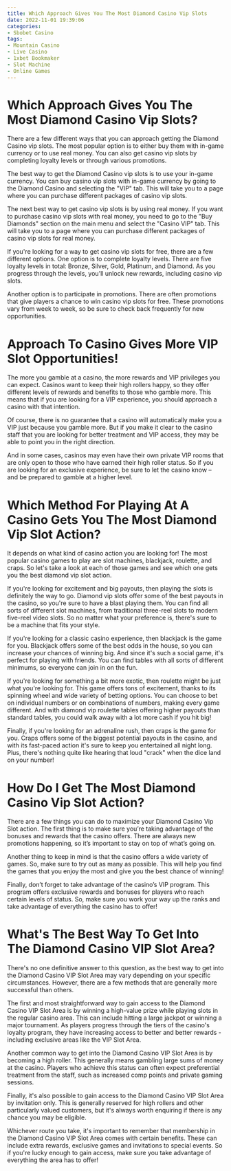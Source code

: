 ```yaml
---
title: Which Approach Gives You The Most Diamond Casino Vip Slots
date: 2022-11-01 19:39:06
categories:
- Sbobet Casino
tags:
- Mountain Casino
- Live Casino
- 1xbet Bookmaker
- Slot Machine
- Online Games
---
```



#  Which Approach Gives You The Most Diamond Casino Vip Slots?

There are a few different ways that you can approach getting the Diamond Casino vip slots. The most popular option is to either buy them with in-game currency or to use real money. You can also get casino vip slots by completing loyalty levels or through various promotions.

The best way to get the Diamond Casino vip slots is to use your in-game currency. You can buy casino vip slots with in-game currency by going to the Diamond Casino and selecting the "VIP" tab. This will take you to a page where you can purchase different packages of casino vip slots.

The next best way to get casino vip slots is by using real money. If you want to purchase casino vip slots with real money, you need to go to the "Buy Diamonds" section on the main menu and select the "Casino VIP" tab. This will take you to a page where you can purchase different packages of casino vip slots for real money.

If you're looking for a way to get casino vip slots for free, there are a few different options. One option is to complete loyalty levels. There are five loyalty levels in total: Bronze, Silver, Gold, Platinum, and Diamond. As you progress through the levels, you'll unlock new rewards, including casino vip slots.

Another option is to participate in promotions. There are often promotions that give players a chance to win casino vip slots for free. These promotions vary from week to week, so be sure to check back frequently for new opportunities.

#  Approach To Casino Gives More VIP Slot Opportunities!

The more you gamble at a casino, the more rewards and VIP privileges you can expect. Casinos want to keep their high rollers happy, so they offer different levels of rewards and benefits to those who gamble more. This means that if you are looking for a VIP experience, you should approach a casino with that intention.

Of course, there is no guarantee that a casino will automatically make you a VIP just because you gamble more. But if you make it clear to the casino staff that you are looking for better treatment and VIP access, they may be able to point you in the right direction.

And in some cases, casinos may even have their own private VIP rooms that are only open to those who have earned their high roller status. So if you are looking for an exclusive experience, be sure to let the casino know – and be prepared to gamble at a higher level.

#  Which Method For Playing At A Casino Gets You The Most Diamond Vip Slot Action?

It depends on what kind of casino action you are looking for! The most popular casino games to play are slot machines, blackjack, roulette, and craps. So let's take a look at each of those games and see which one gets you the best diamond vip slot action.

If you're looking for excitement and big payouts, then playing the slots is definitely the way to go. Diamond vip slots offer some of the best payouts in the casino, so you're sure to have a blast playing them. You can find all sorts of different slot machines, from traditional three-reel slots to modern five-reel video slots. So no matter what your preference is, there's sure to be a machine that fits your style.

If you're looking for a classic casino experience, then blackjack is the game for you. Blackjack offers some of the best odds in the house, so you can increase your chances of winning big. And since it's such a social game, it's perfect for playing with friends. You can find tables with all sorts of different minimums, so everyone can join in on the fun.

If you're looking for something a bit more exotic, then roulette might be just what you're looking for. This game offers tons of excitement, thanks to its spinning wheel and wide variety of betting options. You can choose to bet on individual numbers or on combinations of numbers, making every game different. And with diamond vip roulette tables offering higher payouts than standard tables, you could walk away with a lot more cash if you hit big!

Finally, if you're looking for an adrenaline rush, then craps is the game for you. Craps offers some of the biggest potential payouts in the casino, and with its fast-paced action it's sure to keep you entertained all night long. Plus, there's nothing quite like hearing that loud "crack" when the dice land on your number!

#  How Do I Get The Most Diamond Casino Vip Slot Action?

There are a few things you can do to maximize your Diamond Casino Vip Slot action. The first thing is to make sure you’re taking advantage of the bonuses and rewards that the casino offers. There are always new promotions happening, so it’s important to stay on top of what’s going on.

Another thing to keep in mind is that the casino offers a wide variety of games. So, make sure to try out as many as possible. This will help you find the games that you enjoy the most and give you the best chance of winning!

Finally, don’t forget to take advantage of the casino’s VIP program. This program offers exclusive rewards and bonuses for players who reach certain levels of status. So, make sure you work your way up the ranks and take advantage of everything the casino has to offer!

#  What's The Best Way To Get Into The Diamond Casino VIP Slot Area?

There's no one definitive answer to this question, as the best way to get into the Diamond Casino VIP Slot Area may vary depending on your specific circumstances. However, there are a few methods that are generally more successful than others.

The first and most straightforward way to gain access to the Diamond Casino VIP Slot Area is by winning a high-value prize while playing slots in the regular casino area. This can include hitting a large jackpot or winning a major tournament. As players progress through the tiers of the casino's loyalty program, they have increasing access to better and better rewards - including exclusive areas like the VIP Slot Area.

Another common way to get into the Diamond Casino VIP Slot Area is by becoming a high roller. This generally means gambling large sums of money at the casino. Players who achieve this status can often expect preferential treatment from the staff, such as increased comp points and private gaming sessions.

Finally, it's also possible to gain access to the Diamond Casino VIP Slot Area by invitation only. This is generally reserved for high rollers and other particularly valued customers, but it's always worth enquiring if there is any chance you may be eligible.

Whichever route you take, it's important to remember that membership in the Diamond Casino VIP Slot Area comes with certain benefits. These can include extra rewards, exclusive games and invitations to special events. So if you're lucky enough to gain access, make sure you take advantage of everything the area has to offer!